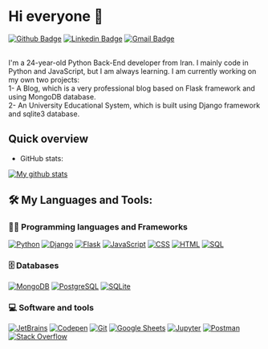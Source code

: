 # Hi everyone :wave:

[![Github Badge](https://img.shields.io/badge/GitHub-100000?style=for-the-badge&logo=github&logoColor=white)](https://github.com/sajjadzoghi)
[![Linkedin Badge](https://img.shields.io/badge/LinkedIn-0077B5?style=for-the-badge&logo=linkedin&logoColor=white)](https://www.linkedin.com/in/sajadzoghi/)
[![Gmail Badge](https://img.shields.io/badge/Gmail-D14836?style=for-the-badge&logo=gmail&logoColor=white)](mailto:zoghisajjad@gmail.com)


</br>I'm a 24-year-old Python Back-End developer from Iran.
I mainly code in Python and JavaScript, but I am always learning. I am currently
working on my own two projects:</br>1- A Blog, which is a very professional blog based on Flask framework and using MongoDB database.
</br>2- An University Educational System, which is built using Django framework and sqlite3 database.
  
## Quick overview
* GitHub stats:  

<a href="https://github.com/anuraghazra/github-readme-stats">
  <img align="center" src="https://github-readme-stats.anuraghazra1.vercel.app/api?username=sajjadzoghi&show_icons=true&line_height=27&include_all_commits=true" alt="My github stats" />
</a>  

## 🛠️ My Languages and Tools:

### 👨‍💻 Programming languages and Frameworks

<p>
    <a href=""#""><img alt="Python" src="https://img.shields.io/badge/Python-14354C?style=flat-square&logo=python&logoColor=white"></a>
    <a href="#"><img alt="Django" src="https://img.shields.io/badge/-Django-092E20?style=flat-square&logo=Django&logoColor=white"></a>
    <a href="#"><img alt="Flask" src="https://img.shields.io/badge/-Flask-000000?style=flat-square&logo=Flask&logoColor=white"></a>
    <a href=""#""><img alt="JavaScript" src="https://img.shields.io/badge/JavaScript-F7DF1E?style=flat-square&logo=javascript&logoColor=black"></a>
    <a href=""#""><img alt="CSS" src="https://img.shields.io/badge/CSS-1572B6?style=flat-square&logo=css3&logoColor=white"></a>
    <a href=""#""><img alt="HTML" src="https://img.shields.io/badge/HTML-E34F26?style=flat-square&logo=html5&logoColor=white"></a>
    <a href=""#""><img alt="SQL" src="https://img.shields.io/badge/SQL-025E8C?style=flat-square&logo=amazon-dynamodb&logoColor=white"></a>
</p>

### 🗄️ Databases

<p>
    <a href="#"><img alt="MongoDB" src ="https://img.shields.io/badge/MongoDB-4ea94b?style=flat-square&logo=mongodb&logoColor=white"></a>
    <a href="#"><img alt="PostgreSQL" src ="https://img.shields.io/badge/PostgreSQL-316192?style=flat-square&logo=postgresql&logoColor=white"></a>
    <a href="#"><img alt="SQLite" src ="https://img.shields.io/badge/SQLite-07405e?style=flat-square&logo=sqlite&logoColor=white"></a>
</p>

### 💻 Software and tools

<p>
    <a href="#"><img alt="JetBrains" src="https://img.shields.io/badge/IDE-PyCharm-yellow?style=flat-square&logo=JetBrains"></a>
    <a href="#"><img alt="Codepen" src="https://img.shields.io/badge/Codepen-000000?style=flat-square&logo=codepen&logoColor=white"></a>
    <a href="#"><img alt="Git" src="https://img.shields.io/badge/Git-F05033?style=flat-square&logo=git&logoColor=white"></a>
    <a href="#"><img alt="Google Sheets" src="https://img.shields.io/badge/Google%20Sheets-34A853?style=flat-square&logo=google%20sheets&logoColor=white"></a>
    <a href="#"><img alt="Jupyter" src="https://img.shields.io/badge/Jupyter-F37626?style=flat-square&logo=Jupyter&logoColor=white"></a>
    <a href="#"><img alt="Postman" src="https://img.shields.io/badge/Postman-FF6C37?style=flat-square&logo=postman&logoColor=white"></a>
    <a href="#"><img alt="Stack Overflow" src="https://img.shields.io/badge/-Stack%20Overflow-FE7A16?style=flat-square&logo=stack-overflow&logoColor=white"></a>
</p>
